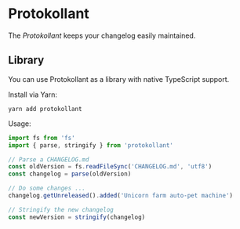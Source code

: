 Protokollant
============

The _Protokollant_ keeps your changelog easily maintained.
 
Library
-------

You can use Protokollant as a library with native TypeScript support.

Install via Yarn:

    yarn add protokollant

Usage:

```typescript
import fs from 'fs'
import { parse, stringify } from 'protokollant'

// Parse a CHANGELOG.md
const oldVersion = fs.readFileSync('CHANGELOG.md', 'utf8')
const changelog = parse(oldVersion)

// Do some changes ...
changelog.getUnreleased().added('Unicorn farm auto-pet machine')

// Stringify the new changelog
const newVersion = stringify(changelog)
```
